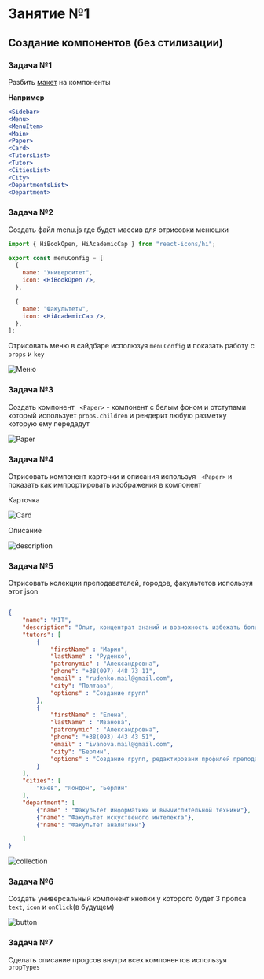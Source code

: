 # Занятие №1 

## Создание компонентов (без стилизации)


### Задача №1
Разбить [макет](https://www.figma.com/file/mfsNEI7Nv5i5fkdseWbFn7/Lesson-(Copy)?node-id=8701%3A11194) на компоненты

**Например**

```jsx
<Sidebar>
<Menu>
<MenuItem>
<Main>
<Paper>
<Card>
<TutorsList>
<Tutor>
<CitiesList>
<City>
<DepartmentsList>
<Department>
```

### Задача №2

Создать файл menu.js где будет массив для отрисовки менюшки

```jsx
import { HiBookOpen, HiAcademicCap } from "react-icons/hi";

export const menuConfig = [
  {
    name: "Университет",
    icon: <HiBookOpen />,
  },

  {
    name: "Факультеты",
    icon: <HiAcademicCap />,
  },
];
```
Отрисовать меню в сайдбаре исполюзуя ```menuConfig``` и показать работу с ```props``` и ```key```

![Меню](/images/sidebar.png)


### Задача №3

Создать компонент ``` <Paper>``` - компонент с белым фоном и отступами который использует ```props.children``` и рендерит любую разметку которую ему передадут

![Paper](/images/paper.png)


### Задача №4

Отрисовать компонент карточки и описания используя ``` <Paper>``` и показать как импрортировать изображения в компонент

Карточка

![Card](/images/Card.png)

Описание

![description](/images/description.png)

### Задача №5

Отрисовать колекции преподавателей, городов, факультетов используя этот json

```json

{
    "name": "MIT",
    "description": "Опыт, концентрат знаний и возможность избежать большинство ошибок при приеме на работу. Мы знаем, что хотят большинство локальных и иностранных компаний и можем вам это дать. А еще мы постоянно совершенствуем наши курсы программирования, добавляя туда что-то новое. Вы можете лично ознакомиться с историями успеха наших выпускников, чтобы убедиться в эффективности нашей методики обучения. Да, мы начнем с азов и самой простой информации. Знаем, что большинство людей приходят к нам с нулевыми знаниями. ",
    "tutors": [
        {
            "firstName" : "Мария",
            "lastName" : "Руденко",
            "patronymic" : "Александровна",
            "phone": "+38(097) 448 73 11",
            "email" : "rudenko.mail@gmail.com",
            "city": "Полтава",
            "options" : "Создание групп"
        },
        {
            "firstName" : "Елена",
            "lastName" : "Иванова",
            "patronymic" : "Александровна",
            "phone": "+38(093) 443 43 51",
            "email" : "ivanova.mail@gmail.com",
            "city": "Берлин",
            "options" : "Создание групп, редактировани профилей преподавателей"
        }
    ],
    "cities": [
        "Киев", "Лондон", "Берлин"
    ],
    "department": [
        {"name" : "Факультет информатики и выычислительной техники"},
        {"name": "Факультет искуственого интелекта"},
        {"name": "Факультет аналитики"}

    ]
}
```

![collection](/images/collection.png)

### Задача №6
Создать универсальный компонент кнопки у которого будет 3 пропса ```text```, ```icon``` и ```onClick```(в будущем)

![button](/images/button.png)

### Задача №7

Сделать описание проgсов внутри всех компонентов используя ```propTypes```
